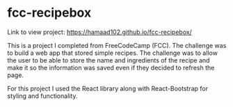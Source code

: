 # fcc-recipebox

Link to view project: https://hamaad102.github.io/fcc-recipebox/

This is a project I completed from FreeCodeCamp (FCC). The challenge was to build a web app that stored simple recipes. The challenge was to allow the user to be able to store the name and ingredients of the recipe and make it so the information was saved even if they decided to refresh the page.

For this project I used the React library along with React-Bootstrap for styling and functionality.
